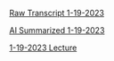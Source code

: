 [Raw Transcript 1-19-2023](https://github.com/MCBasterSheet/MCBasterSheet/blob/main/MCB150/pages/Raw%20Transcript%201-19-2023.md)

[AI Summarized 1-19-2023](https://github.com/MCBasterSheet/MCBasterSheet/blob/main/MCB150/pages/AI%20Summarized%201-19-2023)

[1-19-2023 Lecture](https://github.com/MCBasterSheet/MCBasterSheet/blob/main/MCB150/pages/Lectures/Slides/lecture_02_full.pdf)
